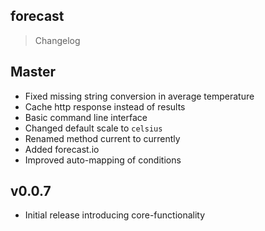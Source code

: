 forecast
--------

> Changelog

## Master

* Fixed missing string conversion in average temperature
* Cache http response instead of results
* Basic command line interface
* Changed default scale to `celsius`
* Renamed method current to currently
* Added forecast.io
* Improved auto-mapping of conditions 

## v0.0.7

* Initial release introducing core-functionality